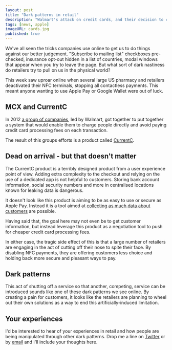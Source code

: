 ```yaml
---
layout: post
title: "Dark patterns in retail"
description: "Walmart's attack on credit cards, and their decision to cut Apple Pay out."
tags: [news, apple]
imageURL: cards.jpg
published: true
---
```


We've all seen the tricks companies use online to get us to do things against our better judgement. "Subscribe to mailing list" checkboxes pre-checked, insurance opt-out hidden in a list of countries, modal windows that appear when you try to leave the page. But what sort of dark nastiness do retailers try to pull on us in the physical world?

This week saw uproar online when several large US pharmacy and retailers deactivated their NFC terminals, stopping all contactless payments. This meant anyone wanting to use Apple Pay or Google Wallet were out of luck.

## MCX and CurrentC

In 2012 [a group of companies](http://www.mcx.com/), led by Walmart, got together to put together a system that would enable them to charge people directly and avoid paying credit card processing fees on each transaction.

The result of this groups efforts is a product called [CurrentC](http://currentc.com/).

## Dead on arrival - but that doesn't matter

The CurrentC product is a terribly designed product from a user experience point of view. Adding extra complexity to the checkout and relying on the use of a dedicated app is not helpful to customers. Storing bank account information, social security numbers and more in centralised locations known for leaking data is dangerous.

It doesn't look like this product is aiming to be as easy to use or secure as Apple Pay. Instead it is a tool aimed at [collecting as much data about customers](http://www.imore.com/depth-look-currentc-and-personal-data-they-want-collect) are possible.

Having said that, the goal here may not even be to get customer information, but instead leverage this product as a negotiation tool to push for cheaper credit card processing fees.

In either case, the tragic side effect of this is that a large number of retailers are engaging in the act of cutting off their nose to spite their face. By disabling NFC payments, they are offering customers less choice and holding back more secure and pleasant ways to pay.

## Dark patterns

This act of shutting off a service so that another, competing, service can be introduced sounds like one of these dark patterns we see online. By creating a pain for customers, it looks like the retailers are planning to wheel out their own solutions as a way to end this artificially-induced limitation.

## Your experiences

I'd be interested to hear of your experiences in retail and how people are being manipulated through other dark patterns. Drop me a line on [Twitter](http://twitter.com/donovanh) or by [email](mailto:d@hop.ie) and I'll include your thoughts here.

